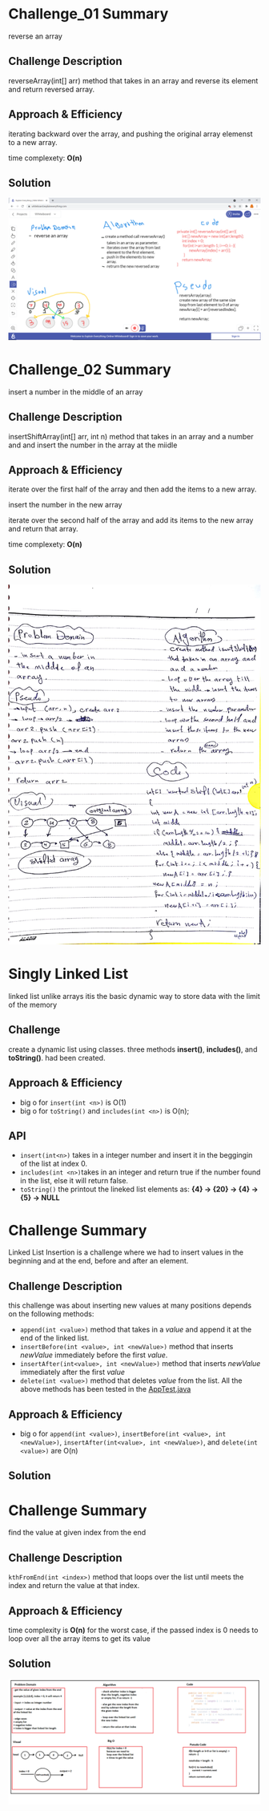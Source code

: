# Challenge_01 Summary
reverse an array 

## Challenge Description
reverseArray(int[] arr) method that takes in an array and reverse its element and return reversed array.

## Approach & Efficiency
iterating backward over the array, and pushing the original array elemenst to a new array.

time complexety: **O(n)**

## Solution
<img src="./assets/array-reverse.png" width ="600px">


# Challenge_02 Summary
insert a number in the middle of an array 

## Challenge Description
insertShiftArray(int[] arr, int n) method that takes in an array and a number and and insert the number in the array at the miidle

## Approach & Efficiency
iterate over the first half of the array and then add the items to a new array.

insert the number in the new array

iterate over the second half of the array and add its items to the new array and return that array.

time complexety: **O(n)**

## Solution
<img src="./assets/array-shift.jpg" width ="600px">




# Singly Linked List
<!-- Short summary or background information -->
linked list unlike arrays itis the basic dynamic way to store data with the limit of the memory

## Challenge
<!-- Description of the challenge -->
create a dynamic list using classes. three methods **insert()**, **includes()**, and **toString()**. had been created.


## Approach & Efficiency
<!-- What approach did you take? Why? What is the Big O space/time for this approach? -->
- big o for `insert(int <n>)` is O(1)
- big o for `toString()` and `includes(int <n>)` is O(n);

## API
<!-- Description of each method publicly available to your Linked List -->
* `insert(int<n>)` takes in a integer number and insert it in the beggingin of the list at index 0.
* `includes(int <n>)`takes in an integer and return true if the number found in the list, else it will return false.
* `toString()` the printout the lineked list elements as: **{4} -> {20} -> {4} -> {5} ->  NULL**



# Challenge Summary
Linked List Insertion is a challenge where we had to insert values in the beginning and at the end, before and after an element.

## Challenge Description
<!-- Description of the challenge -->
this challenge was about inserting new values at many positions depends on the following methods:
* `append(int <value>)` method that takes in a _value_ and append it at the end of the linked list.
* `insertBefore(int <value>, int <newValue>)` method that inserts _newValue_ immediately before the first _value_.
* `insertAfter(int<value>, int <newValue>)` method that inserts _newValue_ immediately after the first _value_
* `delete(int <value>)` method that deletes _value_ from the list.
All the above methods has been tested in the [AppTest.java](challenges/codes/AppTest.java)

## Approach & Efficiency
<!-- What approach did you take? Why? What is the Big O space/time for this approach? -->
* big o for `append(int <value>)`, `insertBefore(int <value>, int <newValue>)`, `insertAfter(int<value>, int <newValue>)`, and `delete(int <value>)` are O(n)

## Solution
<!-- Embedded whiteboard image -->


# Challenge Summary
<!-- Short summary or background information -->
find the value at given index from the end

## Challenge Description
<!-- Description of the challenge -->
`kthFromEnd(int <index>)` method that loops over the list until meets the index and return the value at that index.

## Approach & Efficiency
<!-- What approach did you take? Why? What is the Big O space/time for this approach? -->
time complexity is **O(n)** for the worst case, if the passed index is 0 needs to loop over all the array items to get its value

## Solution
<!-- Embedded whiteboard image -->

<img src="./assets/ll-kth-from-end.png">
